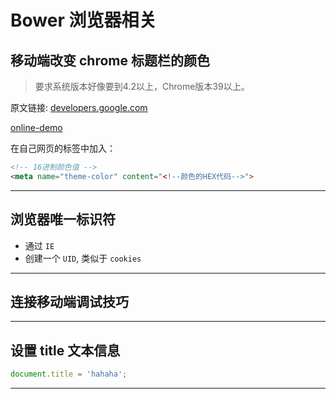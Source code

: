 # Bower 浏览器相关



## 移动端改变 chrome 标题栏的颜色

> 要求系统版本好像要到4.2以上，Chrome版本39以上。

原文链接: [developers.google.com][1]

[online-demo][1]

在自己网页的<head></head>标签中加入：

```html
<!-- 16进制颜色值 -->
<meta name="theme-color" content="<!--颜色的HEX代码-->">
```

---



## 浏览器唯一标识符

+ 通过 `IE`
+ 创建一个 `UID`, 类似于 `cookies`

---



## 连接移动端调试技巧

---



## 设置 title 文本信息

```js
document.title = 'hahaha';
```



---

[1]: https://developers.google.com/web/updates/2014/11/Support-for-theme-color-in-Chrome-39-for-Android?hl=en
[2]: https://hodorshy.github.io/example/chrome-title-color.html
[3]: https://www.cnblogs.com/TiestoRay/p/2660524.html